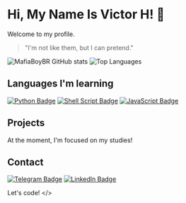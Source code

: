 # Hi, My Name Is Victor H! 👋

Welcome to my profile.

> "I'm not like them, but I can pretend."

![MafiaBoyBR GitHub stats](https://github-readme-stats.vercel.app/api?username=VictorH8&show_icons=true&theme=radical&card_width=550px)
![Top Languages](https://github-readme-stats.vercel.app/api/top-langs/?username=VictorH8&layout=donut&theme=radical&card_width=550px)

## Languages I'm learning

[![Python Badge](https://img.shields.io/badge/Python-3776AB?style=for-the-badge&logo=python&logoColor=white)](https://www.python.org/)
[![Shell Script Badge](https://img.shields.io/badge/Shell_Script-121011?style=for-the-badge&logo=gnu-bash&logoColor=white)](https://www.gnu.org/software/bash/)
[![JavaScript Badge](https://img.shields.io/badge/JavaScript-323330?style=for-the-badge&logo=javascript&logoColor=F7DF1E)](https://developer.mozilla.org/en-US/docs/Web/JavaScript)

## Projects

At the moment, I'm focused on my studies!

## Contact

[![Telegram Badge](https://img.shields.io/badge/Telegram-2CA5E0?style=for-the-badge&logo=telegram&logoColor=white)](https://t.me/MuzanDev)
[![LinkedIn Badge](https://img.shields.io/badge/LinkedIn-0077B5?style=for-the-badge&logo=linkedin&logoColor=white)](https://www.linkedin.com/in/victor-hugo-17932b260/)

Let's code! </>
